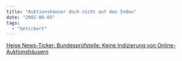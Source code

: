 ```yaml
---
title: "Auktionshäuser doch nicht auf den Index"
date: "2002-06-05"
tags:
  - "Getickert"
---
```


[Heise News-Ticker: Bundesprüfstelle: Keine Indizierung von Online-Auktionshäusern](http://www.heise.de/newsticker/data/anw-04.06.02-003/)
